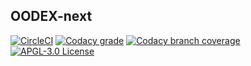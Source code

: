 OODEX-next
---

[![CircleCI](https://img.shields.io/circleci/project/github/MaxMEllon/oodex-next.vim/master.svg?style=flat-square&label=Circle%20CI)](https://circleci.com/gh/MaxMEllon/oodex-next.vim)
[![Codacy grade](https://img.shields.io/codacy/grade/f8b4978fd13a47c8873c14d3746ef068/master.svg?style=flat-square)](https://www.codacy.com/app/MaxMEllon/oodex-next/dashboard)
[![Codacy branch coverage](https://img.shields.io/codacy/coverage/f8b4978fd13a47c8873c14d3746ef068/master.svg)](https://www.codacy.com/app/MaxMEllon/oodex-next/dashboard)
[![APGL-3.0 License](https://img.shields.io/badge/license-APGL--3.0-blue.svg?style=flat-square)](LICENSE)
